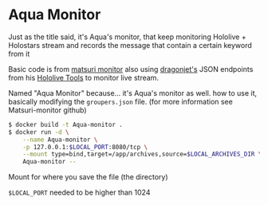 # Aqua Monitor

Just as the title said, it's Aqua's monitor, that keep monitoring Hololive + Holostars stream and records the message that contain a certain keyword from it

Basic code is from [matsuri monitor](https://github.com/lyger/matsuri-monitor) also using [dragonjet's](https://twitter.com/dragonjetmkii) JSON endpoints from his [Hololive Tools](https://hololive.jetri.co/#/) to monitor live stream.

Named "Aqua Monitor" because... it's Aqua's monitor as well. how to use it, basically modifying the `groupers.json` file. (for more information see Matsuri-monitor github)

```bash
$ docker build -t Aqua-monitor .
$ docker run -d \
    --name Aqua-monitor \
    -p 127.0.0.1:$LOCAL_PORT:8080/tcp \
    --mount type=bind,target=/app/archives,source=$LOCAL_ARCHIVES_DIR \
    Aqua-monitor --
```

Mount for where you save the file (the directory)

`$LOCAL_PORT` needed to be higher than 1024